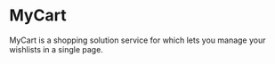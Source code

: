 # MyCart
MyCart is a shopping solution service for which lets you manage your wishlists in a single page.
